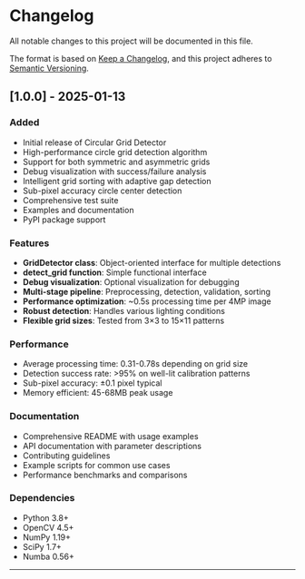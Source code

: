 # Changelog

All notable changes to this project will be documented in this file.

The format is based on [Keep a Changelog](https://keepachangelog.com/en/1.0.0/),
and this project adheres to [Semantic Versioning](https://semver.org/spec/v2.0.0.html).

## [1.0.0] - 2025-01-13

### Added
- Initial release of Circular Grid Detector
- High-performance circle grid detection algorithm
- Support for both symmetric and asymmetric grids
- Debug visualization with success/failure analysis
- Intelligent grid sorting with adaptive gap detection
- Sub-pixel accuracy circle center detection
- Comprehensive test suite
- Examples and documentation
- PyPI package support

### Features
- **GridDetector class**: Object-oriented interface for multiple detections
- **detect_grid function**: Simple functional interface
- **Debug visualization**: Optional visualization for debugging
- **Multi-stage pipeline**: Preprocessing, detection, validation, sorting
- **Performance optimization**: ~0.5s processing time per 4MP image
- **Robust detection**: Handles various lighting conditions
- **Flexible grid sizes**: Tested from 3×3 to 15×11 patterns

### Performance
- Average processing time: 0.31-0.78s depending on grid size
- Detection success rate: >95% on well-lit calibration patterns
- Sub-pixel accuracy: ±0.1 pixel typical
- Memory efficient: 45-68MB peak usage

### Documentation
- Comprehensive README with usage examples
- API documentation with parameter descriptions
- Contributing guidelines
- Example scripts for common use cases
- Performance benchmarks and comparisons

### Dependencies
- Python 3.8+
- OpenCV 4.5+
- NumPy 1.19+
- SciPy 1.7+
- Numba 0.56+

---

